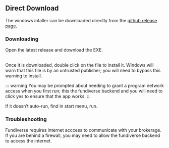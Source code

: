 ## Direct Download

The windows intaller can be downloaded directly from the [github release page](https://github.com/greenmtnboy/fundiverse/releases).

### Downloading

<div>Open the latest release and download the EXE.</div>

<br>

Once it is downloaded, double click on the file to install it. Windows will warn that this file is by an untrusted publisher; you will need to bypass this warning to install.

::: warning
You may be prompted about needing to grant a program network access when you first run; this the fundiverse backend and you will need to click yes to ensure that the app works.
:::

If it doesn’t auto-run, find in start menu, run.

### Troubleshooting

Fundiverse requires internet acccess to communicate with your brokerage. If you are behind a firewall, you may need to allow the fundiverse backend to access the internet.
